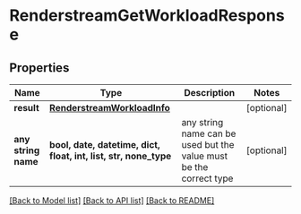 # RenderstreamGetWorkloadResponse


## Properties
Name | Type | Description | Notes
------------ | ------------- | ------------- | -------------
**result** | [**RenderstreamWorkloadInfo**](RenderstreamWorkloadInfo.md) |  | [optional] 
**any string name** | **bool, date, datetime, dict, float, int, list, str, none_type** | any string name can be used but the value must be the correct type | [optional]

[[Back to Model list]](../README.md#documentation-for-models) [[Back to API list]](../README.md#documentation-for-api-endpoints) [[Back to README]](../README.md)



